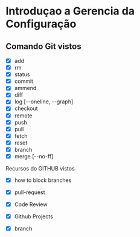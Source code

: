 # Introduçao a Gerencia da Configuração

## Comando Git vistos

 * [X] add
 * [X] rm
 * [X] status
 * [X] commit
 * [X] ammend
 * [X] diff
 * [X] log [--oneline, --graph]
 * [X] checkout
 * [X] remote
 * [x] push
 * [x] pull
 * [x] fetch
 * [X] reset
 * [X] branch
 * [X] merge [--no-ff]

 Recursos do GITHUB vistos
 * [X] how to block branches
 * [X] pull-request
 * [X] Code Review
 * [X] Github Projects
 * [X] branch


